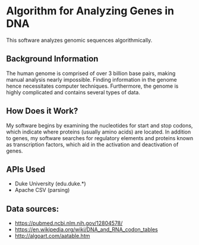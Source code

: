 # Algorithm for Analyzing Genes in DNA
This software analyzes genomic sequences algorithmically.
## Background Information
The human genome is comprised of over 3 billion base pairs, making manual analysis nearly impossible. Finding information in the genome hence necessitates computer techniques. Furthermore, the genome is highly complicated and contains several types of data. 
## How Does it Work?
My software begins by examining the nucleotides for start and stop codons, which indicate where proteins (usually amino acids) are located. In addition to genes, my software searches for regulatory elements and proteins known as transcription factors, which aid in the activation and deactivation of genes.
## APIs Used
* Duke University (edu.duke.*)
* Apache CSV (parsing)
## Data sources:
* https://pubmed.ncbi.nlm.nih.gov/12804578/
* https://en.wikipedia.org/wiki/DNA_and_RNA_codon_tables
* http://algoart.com/aatable.htm